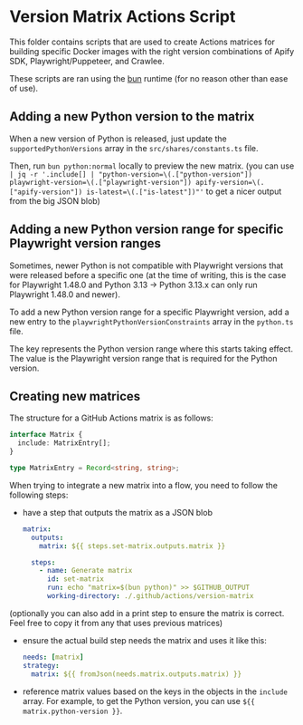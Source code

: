 # Version Matrix Actions Script

This folder contains scripts that are used to create Actions matrices for building specific Docker images with the right version combinations of Apify SDK, Playwright/Puppeteer, and Crawlee.

These scripts are ran using the [bun](https://bun.sh) runtime (for no reason other than ease of use).

## Adding a new Python version to the matrix

When a new version of Python is released, just update the `supportedPythonVersions` array in the `src/shares/constants.ts` file.

Then, run `bun python:normal` locally to preview the new matrix. (you can use `| jq -r '.include[] | "python-version=\(.["python-version"]) playwright-version=\(.["playwright-version"]) apify-version=\(.["apify-version"]) is-latest=\(.["is-latest"])"'` to get a nicer output from the big JSON blob)

## Adding a new Python version range for specific Playwright version ranges

Sometimes, newer Python is not compatible with Playwright versions that were released before a specific one (at the time of writing, this is the case for Playwright 1.48.0 and Python 3.13 -> Python 3.13.x can only run Playwright 1.48.0 and newer).

To add a new Python version range for a specific Playwright version, add a new entry to the `playwrightPythonVersionConstraints` array in the `python.ts` file.

The key represents the Python version range where this starts taking effect. The value is the Playwright version range that is required for the Python version.

## Creating new matrices

The structure for a GitHub Actions matrix is as follows:

```ts
interface Matrix {
  include: MatrixEntry[];
}

type MatrixEntry = Record<string, string>;
```

When trying to integrate a new matrix into a flow, you need to follow the following steps:

- have a step that outputs the matrix as a JSON blob

  ```yaml
  matrix:
    outputs:
      matrix: ${{ steps.set-matrix.outputs.matrix }}

    steps:
      - name: Generate matrix
        id: set-matrix
        run: echo "matrix=$(bun python)" >> $GITHUB_OUTPUT
        working-directory: ./.github/actions/version-matrix
  ```

(optionally you can also add in a print step to ensure the matrix is correct. Feel free to copy it from any that uses previous matrices)

- ensure the actual build step needs the matrix and uses it like this:

  ```yaml
  needs: [matrix]
  strategy:
    matrix: ${{ fromJson(needs.matrix.outputs.matrix) }}
  ```

- reference matrix values based on the keys in the objects in the `include` array. For example, to get the Python version, you can use `${{ matrix.python-version }}`.
